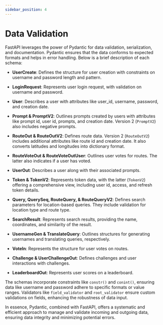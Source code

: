 ```yaml
---
sidebar_position: 4
---
```


# Data Validation

FastAPI leverages the power of Pydantic for data validation, serialization, and documentation. Pydantic ensures that the data conforms to expected formats and helps in error handling. Below is a brief description of each schema:

- **UserCreate**: Defines the structure for user creation with constraints on username and password length and pattern.
  
- **LoginRequest**: Represents user login request, with validation on username and password.
  
- **User**: Describes a user with attributes like user_id, username, password, and creation date.
  
- **Prompt & PromptV2**: Outlines prompts created by users with attributes like prompt id, user id, prompts, and creation date. Version 2 (`PromptV2`) also includes negative prompts.
  
- **RouteOut & RouteOutV2**: Defines route data. Version 2 (`RouteOutV2`) includes additional attributes like route id and creation date. It also converts latitudes and longitudes into dictionary format.
  
- **RouteVoteOut & RouteVoteOutUser**: Outlines user votes for routes. The latter also indicates if a user has voted.
  
- **UserOut**: Describes a user along with their associated prompts.
  
- **Token & TokenV2**: Represents token data, with the latter (`TokenV2`) offering a comprehensive view, including user id, access, and refresh token details.
  
- **Query, QuerySeq, RouteQuery, & RouteQueryV2**: Defines search parameters for location-based queries. They include validation for location type and route type.
  
- **SearchResult**: Represents search results, providing the name, coordinates, and similarity of the result.
  
- **UsernameGen & TranslateQuery**: Outlines structures for generating usernames and translating queries, respectively.
  
- **VoteIn**: Represents the structure for user votes on routes.
  
- **Challenge & UserChallengeOut**: Defines challenges and user interactions with challenges.
  
- **LeaderboardOut**: Represents user scores on a leaderboard.

The schemas incorporate constraints like `constr()` and `conint()`, ensuring data like username and password adhere to specific formats or value ranges. Validators like `field_validator` and `root_validator` ensure custom validations on fields, enhancing the robustness of data input.

In essence, Pydantic, combined with FastAPI, offers a systematic and efficient approach to manage and validate incoming and outgoing data, ensuring data integrity and minimizing potential errors.
